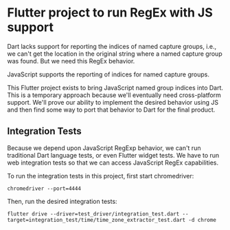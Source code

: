 # Flutter project to run RegEx with JS support

Dart lacks support for reporting the indices of named capture groups, i.e., we can't get
the location in the original string where a named capture group was found. But we need this
RegEx behavior.

JavaScript supports the reporting of indices for named capture groups.

This Flutter project exists to bring JavaScript named group indices into Dart. This is a
temporary approach because we'll eventually need cross-platform support. We'll prove our
ability to implement the desired behavior using JS and then find some way to port that
behavior to Dart for the final product.

## Integration Tests
Because we depend upon JavaScript RegExp behavior, we can't run traditional Dart language
tests, or even Flutter widget tests. We have to run web integration tests so that we can
access JavaScript RegEx capabilities.

To run the integration tests in this project, first start chromedriver:

```shell
chromedriver --port=4444
```

Then, run the desired integration tests:

```shell
flutter drive --driver=test_driver/integration_test.dart --target=integration_test/time/time_zone_extractor_test.dart -d chrome
```

